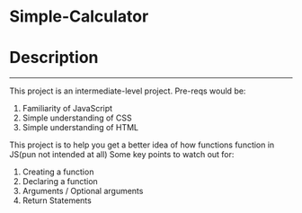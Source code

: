 # Simple-Calculator

# Description
-------------


This project is an intermediate-level project.
Pre-reqs would be:
1. Familiarity of JavaScript
2. Simple understanding of CSS
3. Simple understanding of HTML

This project is to help you get a better idea of how functions function in JS(pun not intended at all)
Some key points to watch out for:
1. Creating a function
2. Declaring a function
3. Arguments / Optional arguments
4. Return Statements

